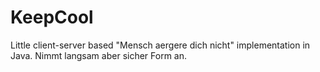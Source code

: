 KeepCool
========

Little client-server based "Mensch aergere dich nicht" implementation in Java.
Nimmt langsam aber sicher Form an.
